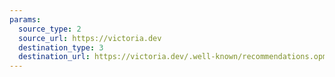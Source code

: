```yaml
---
params:
  source_type: 2
  source_url: https://victoria.dev
  destination_type: 3
  destination_url: https://victoria.dev/.well-known/recommendations.opml
---
```

